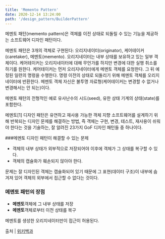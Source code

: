 ```yaml
---
title: 'Memento Pattern'
date: 2020-12-14 13:24:00
path: '/design_pattern/BuilderPattern'
---
```


메멘토 패턴(memento pattern)은 객체를 이전 상태로 되돌릴 수 있는 기능을 제공하는 소프트웨어 디자인 패턴이다. 

메멘토 패턴은 3개의 객체로 구현된다: 오리지네이터(originator), 케어테이커(caretaker), 메멘토(memento). 오리지네이터는 내부 상태를 보유하고 있는 일부 객체이다. 케어테이커는 오리지네이터에 대해 무언가를 하지만 변경에 대한 실행 취소를 하기를 원한다. 케어테이커는 먼저 오리지네이터에게 메멘토 객체를 요청한다. 그 뒤 예정된 일련의 명령을 수행한다. 명령 이전의 상태로 되돌리기 위해 메멘토 객체를 오리지네이터에 반환한다. 메멘토 객체 자신은 불투명 자료형(케어테이커는 변경할 수 없거나 변경해서는 안 되는)이다.

메멘토 패턴의 전형적인 예로 유사난수의 시드(seed), 유한 상태 기계의 상태(state)를 포함한다.

메멘토[1] 디자인 패턴은 유연하고 재사용 가능한 객체 지향 소프트웨어를 설계하기 위해 반복되는 디자인 문제를 해결하는 방법, 즉 객체는 구현, 변경, 테스트, 재사용이 쉬워야 한다는 것을 기술하는, 잘 알려진 23가지 GoF 디자인 패턴들 중 하나이다. 

###메멘토 디자인 패턴이 해결할 수 있는 문제
* 객체의 내부 상태가 외부적으로 저장되어야 이후에 객체가 그 상태를 복구할 수 있다.
* 객체의 캡슐화가 훼손되지 않아야 한다.

문제는 잘 디자인된 객체는 캡슐화되어 있기 때문에 그 표현(데이터 구조)이 내부에 숨겨져 있어 객체의 외부에서 접근할 수 없다는 것이다.

### 메멘토 패턴의 장점 
* **메멘토**객체에 그 내부 상태를 저장
* **메멘토**객체로부터 이전 상태를 복구

메멘토를 생성한 오리지네이터만이 접근이 허용된다.



출처 | [위키백과]('https://ko.wikipedia.org/wiki/%EB%A9%94%EB%A9%98%ED%86%A0_%ED%8C%A8%ED%84%B4')
